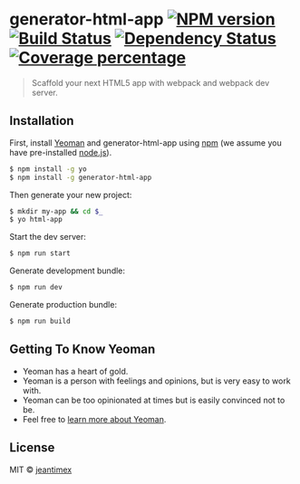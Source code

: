 # generator-html-app [![NPM version][npm-image]][npm-url] [![Build Status][travis-image]][travis-url] [![Dependency Status][daviddm-image]][daviddm-url] [![Coverage percentage][coveralls-image]][coveralls-url]

> Scaffold your next HTML5 app with webpack and webpack dev server.

## Installation

First, install [Yeoman](http://yeoman.io) and generator-html-app using [npm](https://www.npmjs.com/) (we assume you have pre-installed [node.js](https://nodejs.org/)).

```bash
$ npm install -g yo
$ npm install -g generator-html-app
```

Then generate your new project:

```bash
$ mkdir my-app && cd $_
$ yo html-app
```

Start the dev server:

```bash
$ npm run start
```

Generate development bundle:

```bash
$ npm run dev
```

Generate production bundle:

```bash
$ npm run build
```

## Getting To Know Yeoman

- Yeoman has a heart of gold.
- Yeoman is a person with feelings and opinions, but is very easy to work with.
- Yeoman can be too opinionated at times but is easily convinced not to be.
- Feel free to [learn more about Yeoman](http://yeoman.io/).

## License

MIT © [jeantimex](https://github.com/jeantimex)

[npm-image]: https://badge.fury.io/js/generator-html-app.svg
[npm-url]: https://npmjs.org/package/generator-html-app
[travis-image]: https://travis-ci.com/jeantimex/generator-html-app.svg?branch=master
[travis-url]: https://travis-ci.com/jeantimex/generator-html-app
[daviddm-image]: https://david-dm.org/jeantimex/generator-html-app.svg?theme=shields.io
[daviddm-url]: https://david-dm.org/jeantimex/generator-html-app
[coveralls-image]: https://coveralls.io/repos/jeantimex/generator-html-app/badge.svg
[coveralls-url]: https://coveralls.io/r/jeantimex/generator-html-app

